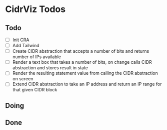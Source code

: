 # CidrViz Todos

## Todo

- [ ] Init CRA
- [ ] Add Tailwind
- [ ] Create CIDR abstraction that accepts a number of bits and returns number of IPs available
- [ ] Render a text box that takes a number of bits, on change calls CIDR abstraction and stores result in state
- [ ] Render the resulting statement value from calling the CIDR abstraction on screen 
- [ ] Extend CIDR abstraction to take an IP address and return an IP range for that given CIDR block 

## Doing

## Done
